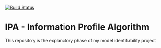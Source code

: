 [![Build Status](https://travis-ci.com/DavAug/IPA.svg?token=Kpkeo835x61tmyJhtzdE&branch=master)](https://travis-ci.com/DavAug/IPA)

# IPA - Information Profile Algorithm 

This repository is the explanatory phase of my model identifiability project
